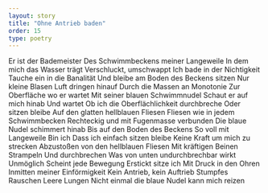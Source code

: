 ```yaml
---
layout: story
title: "Ohne Antrieb baden"
order: 15
type: poetry
---
```


Er ist der Bademeister
Des Schwimmbeckens meiner Langeweile
In dem mich das Wasser trägt
Verschluckt, umschwappt
Ich bade in der Nichtigkeit
Tauche ein in die Banalität
Und bleibe am Boden des Beckens sitzen
Nur kleine Blasen Luft dringen hinauf
Durch die Massen an Monotonie
Zur Oberfläche wo er wartet
Mit seiner blauen Schwimmnudel
Schaut er auf mich hinab
Und wartet
Ob ich die Oberflächlichkeit durchbreche
Oder sitzen bleibe
Auf den glatten hellblauen Fliesen
Fliesen wie in jedem Schwimmbecken
Rechteckig und mit Fugenmasse verbunden
Die blaue Nudel schimmert hinab
Bis auf den Boden des Beckens
So voll mit Langeweile
Bin ich
Dass ich einfach sitzen bleibe
Keine Kraft um mich zu strecken
Abzustoßen von den hellblauen Fliesen
Mit kräftigen Beinen
Strampeln
Und durchbrechen
Was von unten undurchbrechbar wirkt
Unmöglich
Scheint jede Bewegung
Erstickt sitze ich 
Mit Druck in den Ohren
Inmitten meiner Einförmigkeit
Kein Antrieb, kein Auftrieb
Stumpfes Rauschen
Leere Lungen
Nicht einmal die blaue Nudel kann mich reizen 
